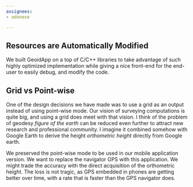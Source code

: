 ```yaml
---
assignees:
- adonese

---
```



## Resources are Automatically Modified
We built GeoidApp on a top of C/C++ libraries to take advantage of such highly optimized implementation while giving a nice front-end for the end-user to easily debug, and modify the code.

## Grid vs Point-wise

One of the design decisions we have made was to use a grid as an output instead of using point-wise mode. Our vision of surveying computations is quite big, and using a grid does meet with that vision. I think of the problem of geodesy _figure of the earth_ can be reduced even further to attract new research and professional community. I imagine it combined somehow with Google Earth to derive the height _orthometric height_ directly from Google earth.

We preserved the point-wise mode to be used in our mobile application version. We want to replace the navigator GPS with this application. We might trade the accuracy with the direct acquisition of the orthometric height. The loss is not tragic, as GPS embedded in phones are getting better over time, with a rate that is faster than the GPS navigator does.
